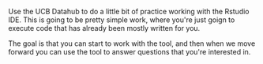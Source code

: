 Use the UCB Datahub to do a little bit of practice working with the Rstudio IDE. This is going to be pretty simple work, where you're just goign to execute code that has already been mostly written for you. 

The goal is that you can start to work with the tool, and then when we move forward you can use the tool to answer questions that you're interested in. 
